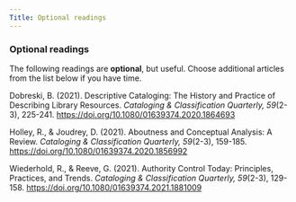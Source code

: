 ```yaml
---
Title: Optional readings
---
```

### Optional readings

The following readings are **optional**, but useful. Choose additional articles from the list below if you have time.

Dobreski, B. (2021). Descriptive Cataloging: The History and Practice of Describing Library Resources. *Cataloging & Classification Quarterly, 59*(2-3), 225-241. <https://doi.org/10.1080/01639374.2020.1864693>

Holley, R., & Joudrey, D. (2021). Aboutness and Conceptual Analysis: A Review. *Cataloging & Classification Quarterly, 59*(2-3), 159-185. <https://doi.org/10.1080/01639374.2020.1856992>

Wiederhold, R., & Reeve, G. (2021). Authority Control Today: Principles, Practices, and Trends. *Cataloging & Classification Quarterly, 59*(2-3), 129-158. <https://doi.org/10.1080/01639374.2021.1881009>
